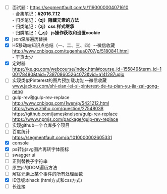 - [ ] 面试题：https://segmentfault.com/a/1190000004071610  
    \- 合集笔记：**#2016.7.12**  
    \- 归类笔记：**（zj）隐藏元素的方法**    
    \- 归类笔记：**（zj）css 样式继承**  
    \- 归类笔记：**（_zj） js操作获取和设置cookie**  
- [x] json深层遍历替换
- [x] H5移动端知识点总结（一、二、三、四）--微信收藏  
http://www.cnblogs.com/tugenhua0707/p/5180841.html  
\- 干货太少
- [x] 定时器   
 https://ke.qq.com/webcourse/index.html#course_id=155849&term_id=100178480&taid=738708605264073&vid=a141287ugio
- [ ] 实现类似Pinterest的图片预加载功能 --微信收藏  
    www.jackpu.com/shi-xian-lei-si-pinterest-de-tu-pian-yu-jia-zai-gong-neng
- [ ] gulp-rev和gulp-rev-replace  
    http://www.cnblogs.com/1wen/p/5421212.html  
    https://www.zhihu.com/question/27548038  
    https://github.com/jamesknelson/gulp-rev-replace  
    https://www.npmjs.com/package/gulp-rev-replace
- [ ] 实现github一个仓库多个项目
- [ ] 百度统计   
 https://segmentfault.com/q/1010000002605331
- [x] console
- [x] ps转出svg图片再转字体图标
- [ ] swagger ui
- [ ] 正则替换子字符串
- [ ] 原生js的DOM遍历方法
- [ ] 解除元素上某个事件的所有处理函数
- [x] IE低版本hack (html方式和css方式)
- [ ] 长连接